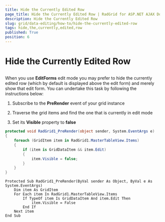 ```yaml
---
title: Hide the Currently Edited Row
page_title: Hide the Currently Edited Row | RadGrid for ASP.NET AJAX Documentation
description: Hide the Currently Edited Row
slug: grid/data-editing/how-to/hide-the-currently-edited-row
tags: hide,the,currently,edited,row
published: True
position: 6
---
```


# Hide the Currently Edited Row



## 

When you use **EditForms** edit mode you may prefer to hide the currently edited row (which by default is displayed above the edit form) and merely show that edit form. You can undertake this task by following the instructions below:

1. Subscribe to the **PreRender** event of your grid instance

1. Traverse the grid items and find the one that is currently in edit mode

1. Set its **Visible** property to **false**



````C#
protected void RadGrid1_PreRender(object sender, System.EventArgs e)
{
    foreach (GridItem item in RadGrid1.MasterTableView.Items)
    {
        if (item is GridDataItem && item.Edit)
        {
            item.Visible = false;
        }
    }
}
````
````VB
Protected Sub RadGrid1_PreRender(ByVal sender As Object, ByVal e As System.EventArgs)
    Dim item As GridItem
    For Each item In RadGrid1.MasterTableView.Items
        If TypeOf item Is GridDataItem And item.Edit Then
            item.Visible = False
        End If
    Next item
End Sub
````

